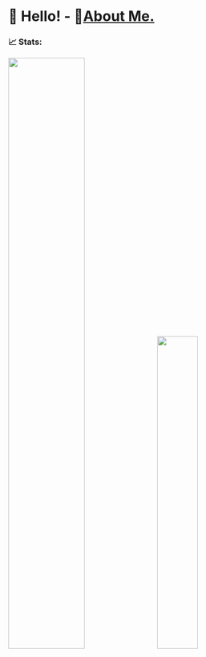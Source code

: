 # 👋 Hello! - 📄[About Me.](https://serh1.github.io/responsive-portfolio)

### 📈 Stats:
<div class='container'>
<img style="height: auto; width: 55%;" class="img" src="https://github-readme-stats.vercel.app/api?username=Serh1&show_icons=true&theme=tokyonight" />
&nbsp;
&nbsp;
<img style="height: auto; width: 40%;" class="img" src="https://github-readme-stats.vercel.app/api/top-langs/?username=Serh1&show_icons=true&theme=tokyonight&hide=hack&&langs_count=8&layout=compact" /></div>
</div>

